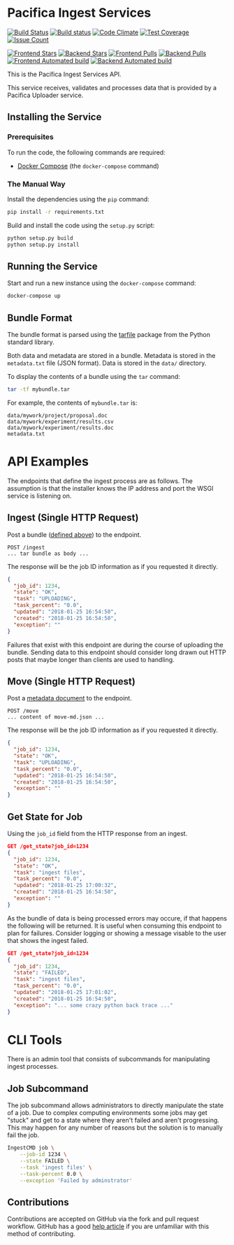 # Pacifica Ingest Services

[![Build Status](https://travis-ci.org/pacifica/pacifica-ingest.svg?branch=master)](https://travis-ci.org/pacifica/pacifica-ingest)
[![Build status](https://ci.appveyor.com/api/projects/status/dhniln12ili29kgm?svg=true)](https://ci.appveyor.com/project/dmlb2000/pacifica-ingest)
[![Code Climate](https://codeclimate.com/github/pacifica/pacifica-ingest/badges/gpa.svg)](https://codeclimate.com/github/pacifica/pacifica-ingest)
[![Test Coverage](https://codeclimate.com/github/pacifica/pacifica-ingest/badges/coverage.svg)](https://codeclimate.com/github/pacifica/pacifica-ingest/coverage)
[![Issue Count](https://codeclimate.com/github/pacifica/pacifica-ingest/badges/issue_count.svg)](https://codeclimate.com/github/pacifica/pacifica-ingest)

[![Frontend Stars](https://img.shields.io/docker/stars/pacifica/ingest-frontend.svg?maxAge=2592000)](https://cloud.docker.com/swarm/pacifica/repository/docker/pacifica/ingest-frontend/general)
[![Backend Stars](https://img.shields.io/docker/stars/pacifica/ingest-backend.svg?maxAge=2592000)](https://cloud.docker.com/swarm/pacifica/repository/docker/pacifica/ingest-backend/general)
[![Frontend Pulls](https://img.shields.io/docker/pulls/pacifica/ingest-frontend.svg?maxAge=2592000)](https://cloud.docker.com/swarm/pacifica/repository/docker/pacifica/ingest-frontend/general)
[![Backend Pulls](https://img.shields.io/docker/pulls/pacifica/ingest-backend.svg?maxAge=2592000)](https://cloud.docker.com/swarm/pacifica/repository/docker/pacifica/ingest-backend/general)
[![Frontend Automated build](https://img.shields.io/docker/automated/pacifica/ingest-frontend.svg?maxAge=2592000)](https://cloud.docker.com/swarm/pacifica/repository/docker/pacifica/ingest-frontend/builds)
[![Backend Automated build](https://img.shields.io/docker/automated/pacifica/ingest-backend.svg?maxAge=2592000)](https://cloud.docker.com/swarm/pacifica/repository/docker/pacifica/ingest-backend/builds)

This is the Pacifica Ingest Services API.

This service receives, validates and processes data that is provided by a
Pacifica Uploader service.

## Installing the Service

### Prerequisites

To run the code, the following commands are required:

* [Docker Compose](https://github.com/docker/compose) (the `docker-compose`
  command)

### The Manual Way

Install the dependencies using the `pip` command:

```bash
pip install -r requirements.txt
```

Build and install the code using the `setup.py` script:

```bash
python setup.py build
python setup.py install
```

## Running the Service

Start and run a new instance using the `docker-compose` command:

```bash
docker-compose up
```

## Bundle Format

The bundle format is parsed using the [tarfile](https://docs.python.org/2/library/tarfile.html)
package from the Python standard library.

Both data and metadata are stored in a bundle. Metadata is stored in the
`metadata.txt` file (JSON format). Data is stored in the `data/` directory.

To display the contents of a bundle using the `tar` command:
```bash
tar -tf mybundle.tar
```

For example, the contents of `mybundle.tar` is:
```
data/mywork/project/proposal.doc
data/mywork/experiment/results.csv
data/mywork/experiment/results.doc
metadata.txt
```

# API Examples

The endpoints that define the ingest process are as follows. The assumption is that the installer
knows the IP address and port the WSGI service is listening on.

## Ingest (Single HTTP Request)

Post a bundle ([defined above](#bundle-format)) to the endpoint.

```
POST /ingest
... tar bundle as body ...
```

The response will be the job ID information as if you requested it directly.

```json
{
  "job_id": 1234,
  "state": "OK",
  "task": "UPLOADING",
  "task_percent": "0.0",
  "updated": "2018-01-25 16:54:50",
  "created": "2018-01-25 16:54:50",
  "exception": ""
}
```

Failures that exist with this endpoint are during the course of uploading the bundle.
Sending data to this endpoint should consider long drawn out HTTP posts that maybe
longer than clients are used to handling.

## Move (Single HTTP Request)

Post a [metadata document](test_data/move-md.json) to the endpoint.

```
POST /move
... content of move-md.json ...
```

The response will be the job ID information as if you requested it directly.

```json
{
  "job_id": 1234,
  "state": "OK",
  "task": "UPLOADING",
  "task_percent": "0.0",
  "updated": "2018-01-25 16:54:50",
  "created": "2018-01-25 16:54:50",
  "exception": ""
}
```

## Get State for Job

Using the `job_id` field from the HTTP response from an ingest.

```json
GET /get_state?job_id=1234
{
  "job_id": 1234,
  "state": "OK",
  "task": "ingest files",
  "task_percent": "0.0",
  "updated": "2018-01-25 17:00:32",
  "created": "2018-01-25 16:54:50",
  "exception": ""
}
```

As the bundle of data is being processed errors may occure, if that happens the following
will be returned. It is useful when consuming this endpoint to plan for failures. Consider
logging or showing a message visable to the user that shows the ingest failed.

```json
GET /get_state?job_id=1234
{
  "job_id": 1234,
  "state": "FAILED",
  "task": "ingest files",
  "task_percent": "0.0",
  "updated": "2018-01-25 17:01:02",
  "created": "2018-01-25 16:54:50",
  "exception": "... some crazy python back trace ..."
}
```

# CLI Tools

There is an admin tool that consists of subcommands for manipulating ingest processes.

## Job Subcommand

The job subcommand allows administrators to directly manipulate the state of a job. Due
to complex computing environments some jobs may get "stuck" and get to a state where
they aren't failed and aren't progressing. This may happen for any number of reasons but
the solution is to manually fail the job.

```sh
IngestCMD job \
    --job-id 1234 \
    --state FAILED \
    --task 'ingest files' \
    --task-percent 0.0 \
    --exception 'Failed by adminstrator'
```

## Contributions

Contributions are accepted on GitHub via the fork and pull request workflow.
GitHub has a good [help article](https://help.github.com/articles/using-pull-requests/)
if you are unfamiliar with this method of contributing.

